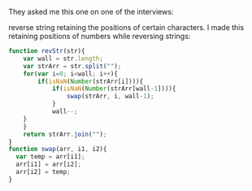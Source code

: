 They asked me this one on one of the interviews:

reverse string retaining the positions of certain characters. I made this retaining positions of numbers while reversing strings:

```javascript
function revStr(str){
	var wall = str.length;
	var strArr = str.split("");
	for(var i=0; i<wall; i++){
		if(isNaN(Number(strArr[i]))){
			if(isNaN(Number(strArr[wall-1]))){
				swap(strArr, i, wall-1);
			}
			wall--;
    }
	}
	return strArr.join("");
}
function swap(arr, i1, i2){
  var temp = arr[i1];
  arr[i1] = arr[i2];
  arr[i2] = temp;
}

```
